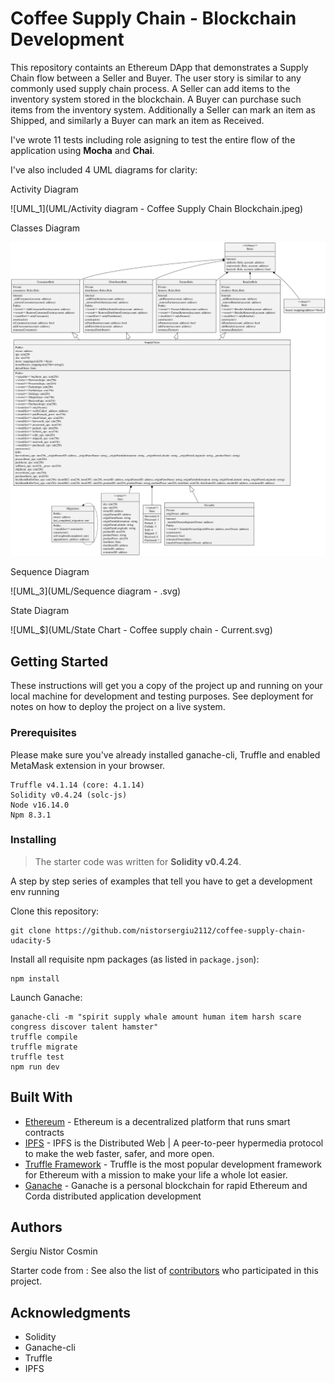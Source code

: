 # Coffee Supply Chain - Blockchain Development

This repository containts an Ethereum DApp that demonstrates a Supply Chain flow between a Seller and Buyer. The user story is similar to any commonly used supply chain process. A Seller can add items to the inventory system stored in the blockchain. A Buyer can purchase such items from the inventory system. Additionally a Seller can mark an item as Shipped, and similarly a Buyer can mark an item as Received.

I've wrote 11 tests including role asigning to test the entire flow of the application using **Mocha** and **Chai**.

I've also included 4 UML diagrams for clarity:

Activity Diagram

![UML_1](UML/Activity diagram - Coffee Supply Chain Blockchain.jpeg)

Classes Diagram

![UML_2](UML/UML-Classes.svg)

Sequence Diagram

![UML_3](UML/Sequence diagram - .svg)

State Diagram

![UML_$](UML/State Chart - Coffee supply chain - Current.svg)

## Getting Started

These instructions will get you a copy of the project up and running on your local machine for development and testing purposes. See deployment for notes on how to deploy the project on a live system.

### Prerequisites

Please make sure you've already installed ganache-cli, Truffle and enabled MetaMask extension in your browser.

```
Truffle v4.1.14 (core: 4.1.14)
Solidity v0.4.24 (solc-js)
Node v16.14.0
Npm 8.3.1
```

### Installing

> The starter code was written for **Solidity v0.4.24**.

A step by step series of examples that tell you have to get a development env running

Clone this repository:

```
git clone https://github.com/nistorsergiu2112/coffee-supply-chain-udacity-5
```

Install all requisite npm packages (as listed in ```package.json```):

```
npm install
```

Launch Ganache:

```
ganache-cli -m "spirit supply whale amount human item harsh scare congress discover talent hamster"
truffle compile
truffle migrate
truffle test
npm run dev
```

## Built With

* [Ethereum](https://www.ethereum.org/) - Ethereum is a decentralized platform that runs smart contracts
* [IPFS](https://ipfs.io/) - IPFS is the Distributed Web | A peer-to-peer hypermedia protocol
to make the web faster, safer, and more open.
* [Truffle Framework](http://truffleframework.com/) - Truffle is the most popular development framework for Ethereum with a mission to make your life a whole lot easier.
* [Ganache](https://trufflesuite.com/ganache/index.html) - Ganache is a personal blockchain for rapid Ethereum and Corda distributed application development


## Authors

Sergiu Nistor Cosmin

Starter code from : See also the list of [contributors](https://github.com/your/project/contributors.md) who participated in this project.

## Acknowledgments

* Solidity
* Ganache-cli
* Truffle
* IPFS
